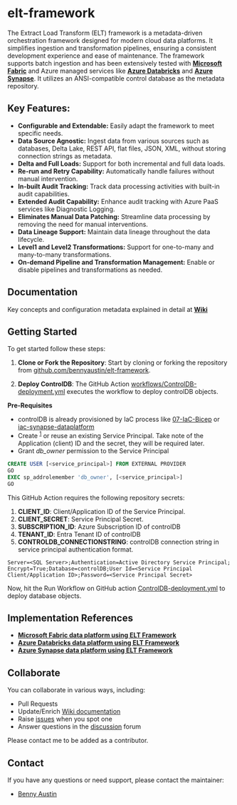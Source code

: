 # elt-framework
The Extract Load Transform (ELT) framework is a metadata-driven orchestration framework designed for modern cloud data platforms. It simplifies ingestion and transformation pipelines, ensuring a consistent development experience and ease of maintenance. The framework supports batch ingestion and has been extensively tested with **[Microsoft Fabric](https://github.com/bennyaustin/fabric-dataplatform)** and Azure managed services like **[Azure Databricks](https://github.com/rorymcmanus87/databricks-dataplatform)** and **[Azure Synapse](https://github.com/bennyaustin/synapse-dataplatform)**. It utilizes an ANSI-compatible control database as the metadata repository.

## Key Features:
* **Configurable and Extendable:** Easily adapt the framework to meet specific needs.
* **Data Source Agnostic:** Ingest data from various sources such as databases, Delta Lake, REST API, flat files, JSON, XML, without storing connection strings as metadata.
* **Delta and Full Loads:** Support for both incremental and full data loads.
* **Re-run and Retry Capability:** Automatically handle failures without manual intervention.
* **In-built Audit Tracking:** Track data processing activities with built-in audit capabilities.
* **Extended Audit Capability:** Enhance audit tracking with Azure PaaS services like Diagnostic Logging.
* **Eliminates Manual Data Patching:** Streamline data processing by removing the need for manual interventions.
* **Data Lineage Support:** Maintain data lineage throughout the data lifecycle.
* **Level1 and Level2 Transformations:** Support for one-to-many and many-to-many transformations.
* **On-demand Pipeline and Transformation Management:** Enable or disable pipelines and transformations as needed.

## Documentation  
Key concepts and configuration metadata explained in detail at **[Wiki](https://github.com/bennyaustin/elt-framework/wiki)**

## Getting Started
To get started follow these steps: 
1. **Clone or Fork the Repository**: Start by cloning or forking the repository from [github.com/bennyaustin/elt-framework](https://github.com/bennyaustin/elt-framework).

2. **Deploy ControlDB**: The GitHub Action [workflows/ControlDB-deployment.yml](https://github.com/bennyaustin/elt-framework/blob/main/.github/workflows/ControlDB-deployment.yml) executes the workflow to deploy controlDB objects.

**Pre-Requisites** 
* controlDB is already provisioned by IaC process like [07-IaC-Bicep](https://github.com/bennyaustin/fabric-accelerator/wiki/07-IaC-Bicep) or [iac-synapse-dataplatform](https://github.com/bennyaustin/iac-synapse-dataplatform)
* Create <sup>[1](https://learn.microsoft.com/en-us/entra/identity-platform/howto-create-service-principal-portal)</sup> or reuse an existing Service Principal. Take note of the Application (client) ID and the secret, they will be required later.
* Grant _db_owner_ permission to the Service Principal
```sql
CREATE USER [<service_principal>] FROM EXTERNAL PROVIDER
GO
EXEC sp_addrolemember 'db_owner', [<service_principal>]
GO
```

This GitHub Action requires the following repository secrets:

1. **CLIENT_ID**: Client/Application ID of the Service Principal.
1. **CLIENT_SECRET**: Service Principal Secret.
1. **SUBSCRIPTION_ID**: Azure Subscription ID of controlDB
1. **TENANT_ID**: Entra Tenant ID of controlDB
1. **CONTROLDB_CONNECTIONSTRING**: controlDB connection string in service principal authentication format.
```
Server=<SQL Server>;Authentication=Active Directory Service Principal; Encrypt=True;Database=controlDB;User Id=<Service Principal Client/Application ID>;Password=<Service Principal Secret>
```
Now, hit the Run Workflow on GitHub action [ControlDB-deployment.yml](https://github.com/bennyaustin/elt-framework/actions/workflows/ControlDB-deployment.yml) to deploy database objects.

## Implementation References
* **[Microsoft Fabric data platform using ELT Framework](https://github.com/bennyaustin/fabric-dataplatform)** 
* **[Azure Databricks data platform using ELT Framework](https://github.com/rorymcmanus87/databricks-dataplatform)**
* **[Azure Synapse data platform using ELT Framework](https://github.com/bennyaustin/synapse-dataplatform)**

## Collaborate
You can collaborate in various ways, including:
- Pull Requests
- Update/Enrich [Wiki documentation](https://github.com/bennyaustin/elt-framework/wiki)
- Raise [issues](https://github.com/bennyaustin/elt-framework/issues) when you spot one
- Answer questions in the [discussion](https://github.com/bennyaustin/elt-framework/discussions) forum

Please contact me to be added as a contributor.

## Contact
If you have any questions or need support, please contact the maintainer:
- [Benny Austin](https://github.com/bennyaustin)

